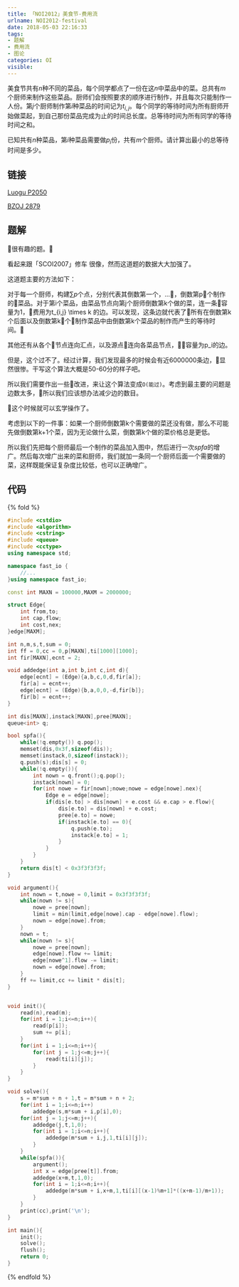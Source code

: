 ```yaml
---
title: 「NOI2012」美食节-费用流
urlname: NOI2012-festival
date: 2018-05-03 22:16:33
tags:
- 题解
- 费用流
- 图论
categories: OI
visible:
---
```


美食节共有$n$种不同的菜品，每个同学都点了一份在这$n$中菜品中的菜。总共有$m$个厨师来制作这些菜品。厨师们会按照要求的顺序进行制作，并且每次只能制作一人份。第$j$个厨师制作第$i$种菜品的时间记为$t_{i,j}$。每个同学的等待时间为所有厨师开始做菜起，到自己那份菜品完成为止的时间总长度。总等待时间为所有同学的等待时间之和。

已知共有$n$种菜品，第$i$种菜品需要做$p_i$份，共有$m$个厨师。请计算出最小的总等待时间是多少。

<!-- more -->

## 链接

[Luogu P2050](https://www.luogu.org/problemnew/show/P2050)

[BZOJ 2879](https://www.lydsy.com/JudgeOnline/problem.php?id=2879)

## 题解

很有趣的题。

看起来跟「SCOI2007」修车 很像，然而这道题的数据大大加强了。

这道题主要的方法如下：

对于每一个厨师，构建$\sum p$个点，分别代表其倒数第一个，...，倒数第p个制作的菜品。对于第i个菜品，由菜品节点向第j个厨师倒数第k个做的菜，连一条容量为1，费用为t_{i,j} \times k 的边。可以发现，这条边就代表了所有在倒数第k个后面以及倒数第k个制作菜品中由倒数第k个菜品的制作而产生的等待时间。

其他还有从各个节点连向汇点，以及源点连向各菜品节点，容量为p_i的边。


但是，这个过不了。经过计算，我们发现最多的时候会有近$6000000$条边，显然很惨。干写这个算法大概是50-60分的样子吧。

所以我们需要作出一些改进，来让这个算法变成`O(能过)`。考虑到最主要的问题是边数太多，所以我们应该想办法减少边的数目。

这个时候就可以玄学操作了。

考虑到以下的一件事：如果一个厨师倒数第k个需要做的菜还没有做，那么不可能先做倒数第k+1个菜，因为无论做什么菜，倒数第k个做的菜价格总是更低。

所以我们先把每个厨师最后一个制作的菜品加入图中，然后进行一次$spfa$的增广。然后每次增广出来的菜和厨师，我们就加一条同一个厨师后面一个需要做的菜，这样既能保证复杂度比较低，也可以正确增广。


## 代码

{% fold %}
```cpp
#include <cstdio>
#include <algorithm>
#include <cstring>
#include <queue>
#include <cctype>
using namespace std;

namespace fast_io {
    //...
}using namespace fast_io;

const int MAXN = 100000,MAXM = 2000000;

struct Edge{
    int from,to;
    int cap,flow;
    int cost,nex;
}edge[MAXM];

int n,m,s,t,sum = 0;
int ff = 0,cc = 0,p[MAXN],ti[1000][1000];
int fir[MAXN],ecnt = 2;

void addedge(int a,int b,int c,int d){
    edge[ecnt] = (Edge){a,b,c,0,d,fir[a]};
    fir[a] = ecnt++;
    edge[ecnt] = (Edge){b,a,0,0,-d,fir[b]};
    fir[b] = ecnt++;
}

int dis[MAXN],instack[MAXN],pree[MAXN];
queue<int> q;

bool spfa(){
    while(!q.empty()) q.pop();
    memset(dis,0x3f,sizeof(dis));
    memset(instack,0,sizeof(instack));
    q.push(s);dis[s] = 0;
    while(!q.empty()){
        int nown = q.front();q.pop();
        instack[nown] = 0;
        for(int nowe = fir[nown];nowe;nowe = edge[nowe].nex){
            Edge e = edge[nowe];
            if(dis[e.to] > dis[nown] + e.cost && e.cap > e.flow){
                dis[e.to] = dis[nown] + e.cost;
                pree[e.to] = nowe;
                if(instack[e.to] == 0){
                    q.push(e.to);
                    instack[e.to] = 1;
                }
            }
        }
    }
    return dis[t] < 0x3f3f3f3f;
}

void argument(){
    int nown = t,nowe = 0,limit = 0x3f3f3f3f;
    while(nown != s){
        nowe = pree[nown];
        limit = min(limit,edge[nowe].cap - edge[nowe].flow);
        nown = edge[nowe].from;
    }
    nown = t;
    while(nown != s){
        nowe = pree[nown];
        edge[nowe].flow += limit;
        edge[nowe^1].flow -= limit;
        nown = edge[nowe].from;
    }
    ff += limit,cc += limit * dis[t];
}


void init(){
    read(n),read(m);
    for(int i = 1;i<=n;i++){
    	read(p[i]);
    	sum += p[i];
    }
    for(int i = 1;i<=n;i++){
        for(int j = 1;j<=m;j++){
            read(ti[i][j]);
        }
    }
}

void solve(){
    s = m*sum + n + 1,t = m*sum + n + 2;
    for(int i = 1;i<=n;i++)
        addedge(s,m*sum + i,p[i],0);
    for(int j = 1;j<=m;j++){
        addedge(j,t,1,0);
        for(int i = 1;i<=n;i++){	
            addedge(m*sum + i,j,1,ti[i][j]);
        }
    }
    while(spfa()){
        argument();
        int x = edge[pree[t]].from;
        addedge(x+m,t,1,0);
        for(int i = 1;i<=n;i++){
            addedge(m*sum + i,x+m,1,ti[i][(x-1)%m+1]*((x+m-1)/m+1));
        }
    }
    print(cc),print('\n');
}

int main(){
    init();
    solve();
    flush();
    return 0;
}
```
{% endfold %}
